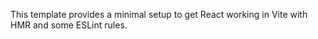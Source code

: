


This template provides a minimal setup to get React working in Vite with HMR and some ESLint rules.